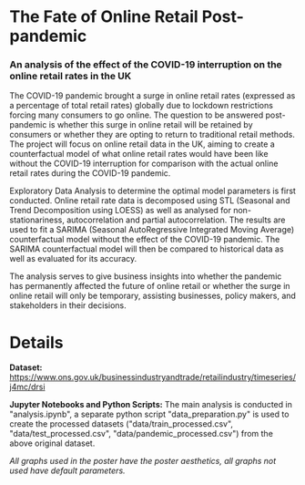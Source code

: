 # The Fate of Online Retail Post-pandemic
### An analysis of the effect of the COVID-19 interruption on the online retail rates in the UK

The COVID-19 pandemic brought a surge in online retail rates (expressed as a percentage of total retail rates) globally due to lockdown restrictions forcing many consumers to go online. The question to be answered post-pandemic is whether this surge in online retail will be retained by consumers or whether they are opting to return to traditional retail methods. The project will focus on online retail data in the UK, aiming to create a counterfactual model of what online retail rates would have been like without the COVID-19 interruption for comparison with the actual online retail rates during the COVID-19 pandemic. 

Exploratory Data Analysis to determine the optimal model parameters is first conducted. Online retail rate data is decomposed using STL (Seasonal and Trend Decomposition using LOESS) as well as analysed for non-stationariness, autocorrelation and partial autocorrelation. The results are used to fit a SARIMA (Seasonal AutoRegressive Integrated Moving Average) counterfactual model without the effect of the COVID-19 pandemic. The SARIMA counterfactual model will then be compared to historical data as well as evaluated for its accuracy.

The analysis serves to give business insights into whether the pandemic has permanently affected the future of online retail or whether the surge in online retail will only be temporary, assisting businesses, policy makers, and stakeholders in their decisions.

# Details

**Dataset:** https://www.ons.gov.uk/businessindustryandtrade/retailindustry/timeseries/j4mc/drsi

**Jupyter Notebooks and Python Scripts:** The main analysis is conducted in "analysis.ipynb", a separate python script "data_preparation.py" is used to create the processed datasets ("data/train_processed.csv", "data/test_processed.csv", "data/pandemic_processed.csv") from the above original dataset.

*All graphs used in the poster have the poster aesthetics, all graphs not used have default parameters.*
